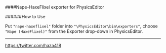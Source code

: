 
####Nape-HaxeFlixel exporter for PhysicsEditor

######How to Use

Put `"nape-haxeflixel"` folder into `"\PhysicsEditor\bin\exporters"`, choose `"Nape (HaxeFlixel)"` from the Exporter drop-down in PhysicsEditor.

____________________________________________

https://twitter.com/haza418
